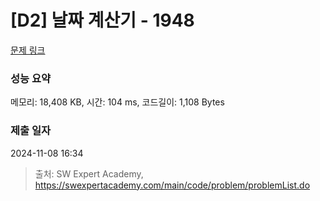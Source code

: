 # [D2] 날짜 계산기 - 1948 

[문제 링크](https://swexpertacademy.com/main/code/problem/problemDetail.do?contestProbId=AV5PnnU6AOsDFAUq) 

### 성능 요약

메모리: 18,408 KB, 시간: 104 ms, 코드길이: 1,108 Bytes

### 제출 일자

2024-11-08 16:34



> 출처: SW Expert Academy, https://swexpertacademy.com/main/code/problem/problemList.do